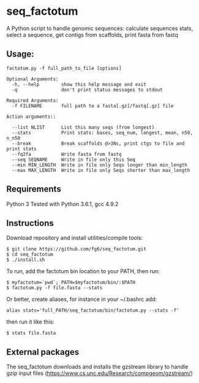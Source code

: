 # seq_factotum
A Python script to handle genomic sequences: calculate sequences stats, select a sequence, get contigs from scaffolds, print fasta from fastq

## Usage: 
    factotum.py -f full_path_to_file [options]
  
    Optional Arguments:
      -h, --help        show this help message and exit
      -q                don't print status messages to stdout

    Required Arguments:
      -f FILENAME       full path to a fasta[.gz]/fastq[.gz] file
  
    Action arguments::

      --list NLIST      List this many seqs (from longest)
      --stats           Print stats: bases, seq_num, longest, mean, n50, n_n50
      --break           Break scaffolds @>3Ns, print ctgs to file and print stats
      --fq2fa           Write fasta from fastq
      --seq SEQNAME     Write in file only this Seq
      --min MIN_LENGTH  Write in file only Seqs longer than min_length
      --max MAX_LENGTH  Write in file only Seqs shorter than max_length
  
## Requirements
Python 3 
Tested with Python 3.6.1, gcc 4.9.2

## Instructions
Download repository and install utilities/compile tools: 

	$ git clone https://github.com/fg6/seq_factotum.git
	$ cd seq_factotum
	$ ./install.sh
	
To run, add the factotum bin location to your PATH, then run:

	$ myfactotum=`pwd`; PATH=$myfactotum/bin/:$PATH   
	$ factotum.py -f file.fasta --stats

Or better, create aliases, for instance in your ~/.bashrc add:

	alias stats='full_PATH/seq_factotum/bin/factotum.py --stats -f'

then run it like this:

	$ stats file.fasta


	
## External packages
The seq_factotum downloads and installs the gzstream library to handle gzip input files (https://www.cs.unc.edu/Research/compgeom/gzstream/)
